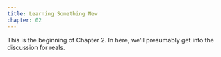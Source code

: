 ```yaml
---
title: Learning Something New
chapter: 02
---
```


This is the beginning of Chapter 2. In here, we'll presumably get into the discussion for reals.
